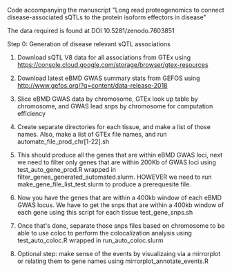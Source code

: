 Code accompanying the manuscript "Long read proteogenomics to connect disease-associated sQTLs to the protein isoform effectors in disease"

The data required is found at DOI 10.5281/zenodo.7603851

Step 0: Generation of disease relevant sQTL associations
1) Download sQTL V8 data for all associations from GTEx using https://console.cloud.google.com/storage/browser/gtex-resources 

2) Download latest eBMD GWAS summary stats from GEFOS using http://www.gefos.org/?q=content/data-release-2018

3) Slice eBMD GWAS data by chromosome, GTEx look up table by chromosome, and GWAS lead snps by chromosome for computation efficiency 

4) Create separate directories for each tissue, and make a list of those names. Also, make a list of GTEx file names, and run automate_file_prod_chr[1-22].sh

5) This should produce all the genes that are within eBMD GWAS loci, next we need to filter only genes that are within 200Kb of GWAS loci using test_auto_gene_prod.R wrapped in filter_genes_generated_automated.slurm. HOWEVER we need to run make_gene_file_list_test.slurm to produce a prerequesite file.

6) Now you have the genes that are within a 400kb window of each eBMD GWAS locus. We have to get the snps that are within a 400kb window of each gene using this script for each tissue test_gene_snps.sh 

7) Once that's done, separate those snps files based on chromosome to be able to use coloc to perform the colocalization analysis using test_auto_coloc.R wrapped in run_auto_coloc.slurm

8) Optional step: make sense of the events by visualizaing via a mirrorplot or relating them to gene names using mirrorplot_annotate_events.R

